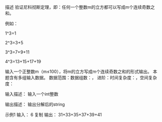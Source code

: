 描述
验证尼科彻斯定理，即：任何一个整数m的立方都可以写成m个连续奇数之和。

例如：

1^3=1

2^3=3+5

3^3=7+9+11

4^3=13+15+17+19

输入一个正整数m（m≤100），将m的立方写成m个连续奇数之和的形式输出。
本题含有多组输入数据。
数据范围：数据组数：，
进阶：时间复杂度：，空间复杂度：

输入描述：
输入一个int整数

输出描述：
输出分解后的string

示例1
输入：
6
复制
输出：
31+33+35+37+39+41
